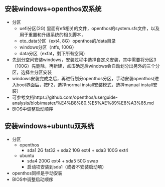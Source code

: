 ## 安装windows+openthos双系统
  - 分区
    - uefi分区(2G) 里面有efi相关的文件，openthos的system.sfs文件，以及用于重置和升级系统的相关脚本，
    - oto_data分区（ext4, 8G）openthos的/data目录
    - windows分区（ntfs, 100G）
    - data分区（exfat，剩下所有空间）
  - 先划分空间安装windows，安装过程中选择自定义安装，其中需要将分区3（100G）先删除，再新建，点击确定后windows会自动划分出另外的三个分区，选择主分区安装
  - windows安装完成之后，再进行划分openthos分区，手动安装openthos(进入boot界面后，按F2，选择normal install安装模式，选择manual install安装）
  - 可参考文档https://github.com/openthos/userguide-analysis/blob/master/%E4%B8%80.%E5%AE%89%E8%A3%85.md
  - BIOS中调整启动顺序
## 安装windows+ubuntu双系统
  - 分区
    - openthos 
      - sda1 2G fat32 + sda2 10G ext4 + sda3 100G ext4
    - ubuntu 
      - sda4 200G ext4 + sda5 50G swap
      - 启动项安装到sda1（或者不安装启动项）
  - openthos同样是手动安装
  - BIOS中调整启动顺序
    
